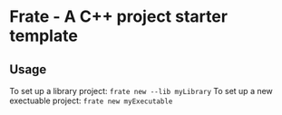 # Frate - A C++ project starter template

## Usage
To set up a library project:
`frate new --lib myLibrary`
To set up a new exectuable project:
`frate new myExecutable`
